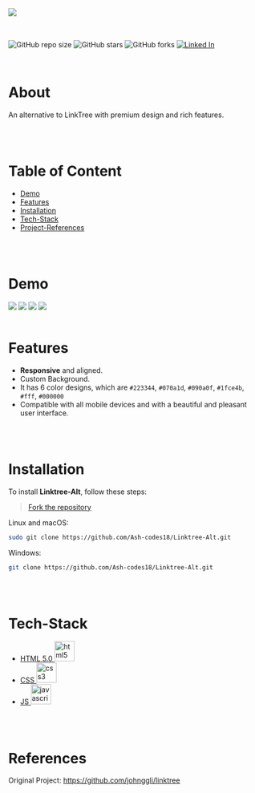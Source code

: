 <div><img src="assets\main.jpg" ></div>

<br><br>
![GitHub repo size](https://img.shields.io/github/repo-size/Ash-codes18/Linktree-Alt)
![GitHub stars](https://img.shields.io/github/stars/Ash-codes18/Linktree-Alt)
![GitHub forks](https://img.shields.io/github/forks/Ash-codes18/Linktree-Alt)
[![Linked In](https://img.shields.io/badge/LinkedIn-0077B5?style=for-the-badge&logo=linkedin&logoColor=white)](https://www.linkedin.com/in/ashmit-mehta/)


<br>

# About

An alternative to LinkTree with premium design and rich features.

<br>
<br>

# Table of Content
- [Demo](#Demo)
- [Features](#Features)
- [Installation](#Installation)
- [Tech-Stack](#Tech-Stack)
- [Project-References](#References)

<br>
<br>

# Demo

<img src="assets\d1.png">
<img src="assets\d2.png">
<img src="assets\d3.png">
<img src="assets\d4.png">


<br>
<br>

# Features

- **Responsive** and aligned.
- Custom Background.
- It has 6 color designs, which are `#223344`, `#070a1d`, `#090a0f`, `#1fce4b`, `#fff`, `#000000`
- Compatible with all mobile devices and with a beautiful and pleasant user interface.

<br>
<br>

# Installation

To install **Linktree-Alt**, follow these steps:

> [Fork the repository](https://github.com/Ash-codes18/Linktree-Alt/fork) 

Linux and macOS:

```bash
sudo git clone https://github.com/Ash-codes18/Linktree-Alt.git
```

Windows:

```bash
git clone https://github.com/Ash-codes18/Linktree-Alt.git
```

<br>
<br>

# Tech-Stack

- <div><a href="https://www.w3.org/html/" target="_blank">HTML 5.0 <img src="https://raw.githubusercontent.com/devicons/devicon/master/icons/html5/html5-original-wordmark.svg" alt="html5" width="40" height="40"/> </a></div>

- <div><a href="https://www.w3schools.com/css/" target="_blank"> CSS <img src="https://raw.githubusercontent.com/devicons/devicon/master/icons/css3/css3-original-wordmark.svg" alt="css3" width="40" height="40"/> </a>

- <div><a href="https://developer.mozilla.org/en-US/docs/Web/JavaScript" target="_blank"> JS <img src="https://raw.githubusercontent.com/devicons/devicon/master/icons/javascript/javascript-original.svg" alt="javascript" width="40" height="40"/> </a></div>

<br>
<br>

# References

Original Project: https://github.com/johnggli/linktree
